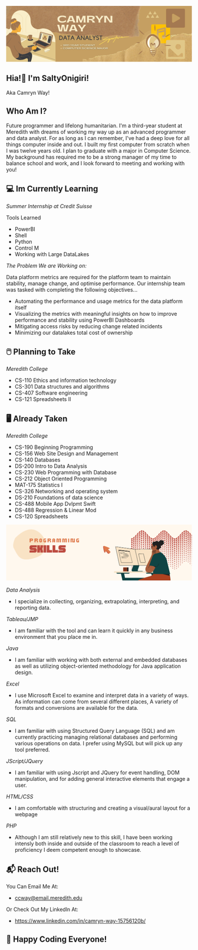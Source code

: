 ![](DataAnalyst.png)
<h2> Hia!👋 I'm SaltyOnigiri!</h2>
Aka Camryn Way!

<h2>Who Am I?</h2>
Future programmer and lifelong humanitarian. I'm a third-year student at Meredith with dreams of working my way up as an advanced programmer and data analyst. For as long as I can remember, I've had a deep love for all things computer inside and out. I built my first computer from scratch when I was twelve years old. I plan to graduate with a major in Computer Science. My background has required me to be a strong manager of my time to balance school and work, and I look forward to meeting and working with you!

<h2>💻 Im Currently Learning</h2>

_Summer Internship at Credit Suisse_

Tools Learned

- PowerBI
- Shell
- Python
- Control M
- Working with Large DataLakes

_The Problem We are Working on:_ 

Data platform metrics are required for the platform team to maintain stability, manage change, and optimise performance. Our internship team was tasked with completing the following objectives...


- Automating the performance and usage metrics for the data platform itself
- Visualizing the metrics with meaningful insights on how to improve performance and stability using PowerBI Dashboards
- Mitigating access risks by reducing change related incidents
- Minimizing our datalakes total cost of ownership

<h2>🖱️ Planning to Take</h2>

_Meredith College_
- CS-110 Ethics and information technology
- CS-301 Data structures and algorithms
- CS-407 Software engineering
- CS-121 Spreadsheets II

<h2> 🖥️ Already Taken</h2>

_Meredith College_
- CS-190 Beginning Programming
- CS-156 Web Site Design and Management
- CS-140 Databases
- DS-200 Intro to Data Analysis
- CS-230 Web Programming with Database 
- CS-212 Object Oriented Programming 
- MAT-175 Statistics I
- CS-326 Networking and operating system
- DS-210 Foundations of data science
- CS-488 Mobile App Dvlpmt Swift
- DS-488 Regression & Linear Mod
- CS-120 Spreadsheets

![](Skills.png)

_Data Analysis_
- I specialize in collecting, organizing, extrapolating, interpreting, and reporting data.

_Tableau/JMP_
- I am familiar with the tool and can learn it quickly in any business environment that you place me in.

_Java_
- I am familiar with working with both external and embedded databases as well as utilizing object-oriented methodology for Java application design.

_Excel_
- I use Microsoft Excel to examine and interpret data in a variety of ways. As information can come from several different places, A variety of formats and conversions are available for the data.

_SQL_
- I am familiar with using Structured Query Language (SQL) and am currently practicing managing relational databases and performing various operations on data. I prefer using MySQL but will pick up any tool preferred.

_JScript/JQuery_
- I am familiar with using Jscript and JQuery for event handling, DOM manipulation, and for adding general interactive elements that engage a user.

_HTML/CSS_
- I am comfortable with structuring and creating a visual/aural layout for a webpage

_PHP_
- Although I am still relatively new to this skill, I have been working intensly both inside and outside of the classroom to reach a level of proficiency I deem competent enough to showcase. 

<h2> 📬 Reach Out!</h2>

You Can Email Me At:
- ccway@email.meredith.edu

Or Check Out My Linkedln At:
- https://www.linkedin.com/in/camryn-way-15756120b/

<h2> 🧩 Happy Coding Everyone!</h2>
